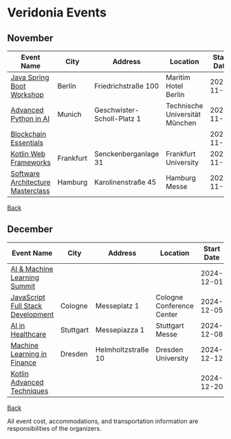 # Veridonia Events

## November

| Event Name | City  | Address  | Location | Start Date | End Date | Type |
|------------|-------|----------|----------|:----------:|:--------:|------|
| [Java Spring Boot Workshop](https://javaspringbootworkshop.com) | Berlin | Friedrichstraße 100 | Maritim Hotel Berlin | 2024-11-03  | 2024-11-03 | ON_SITE |
| [Advanced Python in AI](https://advancedpythoninai.com) | Munich | Geschwister-Scholl-Platz 1 | Technische Universität München | 2024-11-10  | 2024-11-10 | ON_SITE |
| [Blockchain Essentials](https://blockchainessentials.com) |  |  |  | 2024-11-15  | 2024-11-15 | ONLINE |
| [Kotlin Web Frameworks](https://kotlinwebframeworks.com) | Frankfurt | Senckenberganlage 31 | Frankfurt University | 2024-11-18  | 2024-11-18 | HYBRID |
| [Software Architecture Masterclass](https://softwarearchitecturemasterclass.com) | Hamburg | Karolinenstraße 45 | Hamburg Messe | 2024-11-25  | 2024-11-25 | ON_SITE |

[Back](../README.md)

## December

| Event Name | City  | Address  | Location | Start Date | End Date | Type |
|------------|-------|----------|----------|:----------:|:--------:|------|
| [AI & Machine Learning Summit](https://aimachinelearningsummit.com) |  |  |  | 2024-12-01  | 2024-12-01 | ONLINE |
| [JavaScript Full Stack Development](https://javascriptfullstackdevelopment.com) | Cologne | Messeplatz 1 | Cologne Conference Center | 2024-12-05  | 2024-12-05 | ON_SITE |
| [AI in Healthcare](https://aiinhealthcare.com) | Stuttgart | Messepiazza 1 | Stuttgart Messe | 2024-12-08  | 2024-12-08 | HYBRID |
| [Machine Learning in Finance](https://machinelearninginfinance.com) | Dresden | Helmholtzstraße 10 | Dresden University | 2024-12-12  | 2024-12-12 | ON_SITE |
| [Kotlin Advanced Techniques](https://kotlinadvancedtechniques.com) |  |  |  | 2024-12-20  | 2024-12-20 | ONLINE |

[Back](../README.md)


All event cost, accommodations, and transportation information are responsibilities of the organizers.